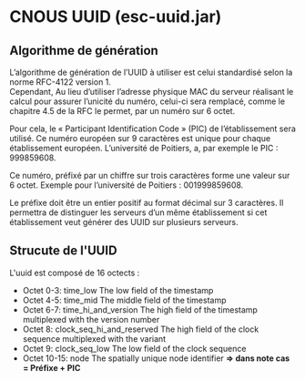 # CNOUS UUID (esc-uuid.jar)

## Algorithme de génération

L’algorithme de génération de l’UUID à utiliser est celui standardisé selon la norme RFC-4122 version 1.   
Cependant, Au lieu d’utiliser l’adresse physique MAC du serveur réalisant le calcul pour assurer l’unicité du numéro, celui-ci sera remplacé, comme le chapitre 4.5 de la RFC le permet, par un numéro sur 6 octet.  

Pour cela, le « Participant Identification Code  » (PIC) de l’établissement sera utilisé. Ce numéro européen sur 9 caractères est unique pour chaque établissement européen. L’université de Poitiers, a, par exemple le PIC : 999859608. 

Ce numéro, préfixé par un chiffre sur trois caractères forme une valeur sur 6 octet. Exemple pour l’université de Poitiers : 001999859608.  
 
Le préfixe doit être un entier positif au format décimal sur 3 caractères. Il permettra de distinguer les serveurs d’un même établissement si cet établissement veut générer des UUID sur plusieurs serveurs.

## Strucute de l'UUID
L'uuid est composé de 16 octects :
* Octet 0-3: time_low The low field of the timestamp
* Octet 4-5: time_mid The middle field of the timestamp
* Octet 6-7: time_hi_and_version The high field of the timestamp multiplexed with the version number
* Octet 8: clock_seq_hi_and_reserved The high field of the clock sequence multiplexed with the variant
* Octet 9: clock_seq_low The low field of the clock sequence
* Octet 10-15: node The spatially unique node identifier **=> dans note cas = Préfixe + PIC** 
